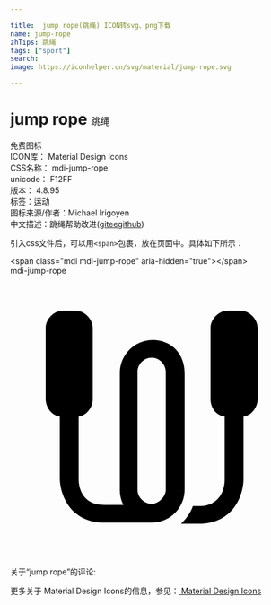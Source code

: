```yaml
---

title:  jump rope(跳绳) ICON转svg、png下载
name: jump-rope
zhTips: 跳绳
tags: ["sport"]
search: 
image: https://iconhelper.cn/svg/material/jump-rope.svg

---
```


# jump rope  <small style="font-size: 60%;font-weight: 100">跳绳</small>


<div class="detail-page">
<p>
<span><span class="badge-success badge">免费图标</span> </span>
<br/>
<span>
ICON库：
<span class="badge-secondary badge">Material Design Icons</span> 
</span>
<br/>
<span>
CSS名称：
<span class="badge-secondary badge">mdi-jump-rope</span> 
</span>
<br/>
<span>
unicode：
<span class="badge-secondary badge">F12FF</span> 
<copy-btn content='F12FF' btn-title=""></copy-btn>
<copy-btn :content='String.fromCodePoint(parseInt("F12FF", 16))' btn-title="复制U"></copy-btn>
</span>
<br/>
<span>
版本：
<span class="badge-secondary badge">4.8.95</span> 
</span><br/><span>标签：<span class="badge-light badge"><router-link to="/tags/sport.html">运动</router-link></span></span>
<br/>
<span>图标来源/作者：<span class="badge-light badge">Michael Irigoyen</span></span> 
<br/>
<span class="zh-detail">中文描述：<span class="badge-primary badge">跳绳</span><span class="help-link"><span>帮助改进</span>(<a href="https://gitee.com/liuwave/icon-helper/edit/master/json/material/jump-rope.json" target="_blank" rel="noopener noreferrer">gitee</a><a href="https://github.com/liuwave/icon-helper/edit/master/json/material/jump-rope.json" target="_blank" rel="noopener noreferrer">github</a></span>)</span><br/>
</p>
</div>
<div class="alert alert-dark">
  <i class="mdi mdi-jump-rope mdi-48px"></i>
  <i class="mdi mdi-jump-rope mdi-36px"></i>
  <i class="mdi mdi-jump-rope mdi-24px"></i>
  <i class="mdi mdi-jump-rope mdi-18px"></i>
</div>
<div>
  <p>引入css文件后，可以用<code>&lt;span&gt;</code>包裹，放在页面中。具体如下所示：    
  </p>
  <div class="alert alert-primary" style="font-size: 14px">
    &lt;span class="mdi mdi-jump-rope" aria-hidden="true"&gt;&lt;/span&gt;
    <copy-btn content='<span class="mdi mdi-jump-rope" aria-hidden="true"></span>'></copy-btn>
  </div>
  <div class="alert alert-secondary">
    <i class="mdi mdi-jump-rope"
    style="font-size: 24px"
    aria-hidden="true"></i> mdi-jump-rope
    <copy-btn content="mdi-jump-rope" btn-title="复制图标名称"></copy-btn>
  </div>
</div>
<div id="svg" class="svg-wrap">
<svg xmlns="http://www.w3.org/2000/svg" viewBox="0 0 24 24"><path d="M21 4.5V10.5C21 11.2 20.5 11.9 19.8 12V17.3C19.8 18.6 19 21.1 16 21.1H14.5C14.9 20.7 15.3 20.2 15.5 19.6H16C18.1 19.6 18.2 17.7 18.2 17.4V12C17.5 11.9 17 11.3 17 10.5V4.5C17 3.7 17.7 3 18.5 3H19.5C20.3 3 21 3.7 21 4.5M14.8 18.2C14.8 19.7 13.6 21 12 21H8C5 21 4.2 18.5 4.2 17.2V12C3.5 11.9 3 11.2 3 10.5V4.5C3 3.7 3.7 3 4.5 3H5.5C6.3 3 7 3.7 7 4.5V10.5C7 11.2 6.5 11.9 5.8 12V17.3C5.8 17.7 5.9 19.5 8 19.5H9.6C9.4 19.1 9.3 18.7 9.3 18.3V8.3C9.3 6.8 10.5 5.5 12.1 5.5S14.8 6.7 14.8 8.3M13.2 8.2C13.2 7.6 12.7 7 12 7S10.8 7.6 10.8 8.2V18.2C10.8 18.9 11.4 19.4 12 19.4S13.2 18.8 13.2 18.2V8.2Z" /></svg>
</div>
<detail full-name='mdi-jump-rope'></detail>
<div>
<p>关于“jump rope”的评论:</p>
</div>
<Vssue title="关于“jump rope”的评论" ></Vssue>    
<div><p>更多关于 Material Design Icons的信息，参见：<a target="_blank" href="https://iconhelper.cn/material.html"> Material Design Icons</a>
</p></div>
